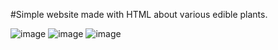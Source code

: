 #Simple website made with HTML about various edible plants.

![image](https://user-images.githubusercontent.com/65017693/134312649-ed502e97-422c-485d-b367-5638db598c4d.png)
![image](https://user-images.githubusercontent.com/65017693/134312678-7d81af3a-a8d7-4339-8075-161e7329a7cd.png)
![image](https://user-images.githubusercontent.com/65017693/134312715-3244439e-eb46-449f-b22c-0112417defd5.png)

